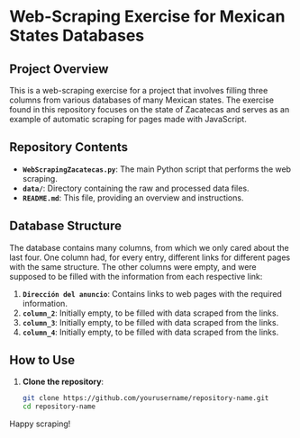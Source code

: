 # Web-Scraping Exercise for Mexican States Databases

## Project Overview

This is a web-scraping exercise for a project that involves filling three columns from various databases of many Mexican states. The exercise found in this repository focuses on the state of Zacatecas and serves as an example of automatic scraping for pages made with JavaScript.

## Repository Contents

- **`WebScrapingZacatecas.py`**: The main Python script that performs the web scraping.
- **`data/`**: Directory containing the raw and processed data files.
- **`README.md`**: This file, providing an overview and instructions.

## Database Structure

The database contains many columns, from which we only cared about the last four. One column had, for every entry, different links for different pages with the same structure. The other columns were empty, and were supposed to be filled with the information from each respective link:

1. **`Dirección del anuncio`**: Contains links to web pages with the required information.
2. **`column_2`**: Initially empty, to be filled with data scraped from the links.
3. **`column_3`**: Initially empty, to be filled with data scraped from the links.
4. **`column_4`**: Initially empty, to be filled with data scraped from the links.

## How to Use

1. **Clone the repository**:
    ```sh
    git clone https://github.com/yourusername/repository-name.git
    cd repository-name
    ```
Happy scraping!
